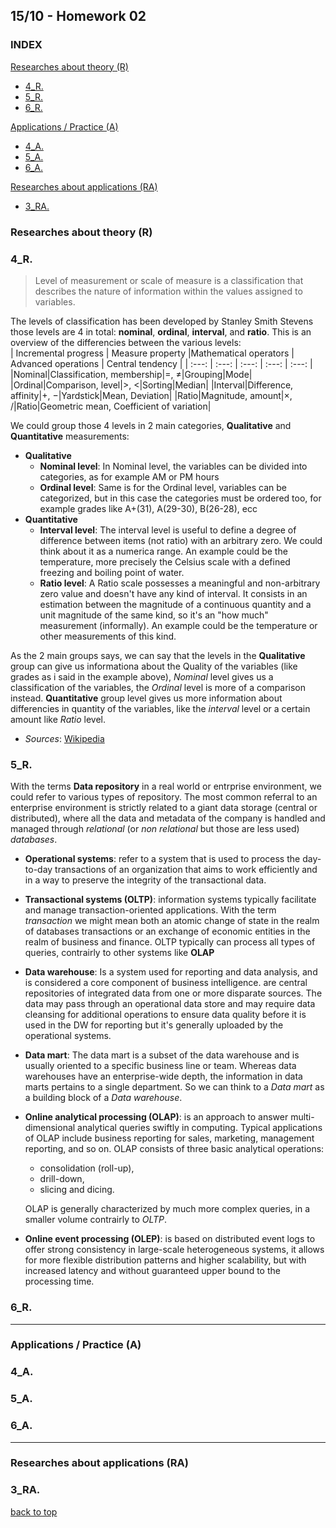 ## 15/10 - Homework 02

### INDEX
[Researches about theory (R)](#researches-about-theory-r)
 - [4_R.](#4_r)
 - [5_R.](#5_r)
 - [6_R.](#6_r)
 
[Applications / Practice (A)](#applications--practice-a)
 - [4_A.](#4_a)
 - [5_A.](#5_a)
 - [6_A.](#6_a)
 
[Researches about applications (RA)](#researches-about-applications-ra)
 - [3_RA.](#3_ra)

### Researches about theory (R)  
### 4_R.  
> Level of measurement or scale of measure is a classification that describes the nature of information within the values assigned to variables.

The levels of classification has been developed by Stanley Smith Stevens those levels are 4 in total: **nominal**, **ordinal**, **interval**, and **ratio**.
This is an overview of the differencies between the various levels:  
| Incremental progress | Measure property |Mathematical operators | Advanced operations | Central tendency | 
| :---: | :---: | :---: | :---: | :---: |
|Nominal|Classification, membership|=, ≠|Grouping|Mode|
|Ordinal|Comparison, level|>, <|Sorting|Median|
|Interval|Difference, affinity|+, −|Yardstick|Mean, Deviation|
|Ratio|Magnitude, amount|×, /|Ratio|Geometric mean, Coefficient of variation|  

We could group those 4 levels in 2 main categories, **Qualitative** and **Quantitative** measurements:
 - **Qualitative**
    - **Nominal level**:
    In Nominal level, the variables can be divided into categories, as for example AM or PM hours
    - **Ordinal level**:
    Same is for the Ordinal level, variables can be categorized, but in this case the categories must be ordered too, for example grades like A+(31), A(29-30), B(26-28), ecc
 - **Quantitative**
    - **Interval level**: 
    The interval level is useful to define a degree of difference between items (not ratio) with an arbitrary zero. We could think about it as a numerica range. An example could be the temperature, more precisely the Celsius scale with a defined freezing and boiling point of water.
    - **Ratio level**: A Ratio scale possesses a meaningful and non-arbitrary zero value and doesn't have any kind of interval. It consists in an estimation between the magnitude of a continuous quantity and a unit magnitude of the same kind, so it's an "how much" measurement (informally). An example could be the temperature or other measurements of this kind.  
    
As the 2 main groups says, we can say that the levels in the **Qualitative** group can give us informationa about the Quality of the variables (like grades as i said in the example above), *Nominal* level gives us a classification of the variables, the *Ordinal* level is more of a comparison instead. **Quantitative** group level gives us more information about differencies in quantity of the variables, like the *interval* level or a certain amount like *Ratio* level.
 - *Sources*: [Wikipedia]( https://en.wikipedia.org/wiki/Level_of_measurement)  

### 5_R.  
With the terms **Data repository** in a real world or entrprise environment, we could refer to various types of repository. The most common referral to an enterprise environment is strictly related to a giant data storage (central or distributed), where all the data and metadata of the company is handled and managed through *relational* (or *non relational* but those are less used) *databases*.

 - **Operational systems**: refer to a system that is used to process the day-to-day transactions of an organization that aims to work efficiently and in a way to preserve the integrity of the transactional data.
 - **Transactional systems (OLTP)**: information systems typically facilitate and manage transaction-oriented applications. With the term *transaction* we might mean both an atomic change of state in the realm of databases transactions or an exchange of economic entities in the realm of business and finance.
 OLTP typically can process all types of queries, contrairly to other systems like **OLAP**
 - **Data warehouse**: Is a system used for reporting and data analysis, and is considered a core component of business intelligence. are central repositories of integrated data from one or more disparate sources. The data may pass through an operational data store and may require data cleansing for additional operations to ensure data quality before it is used in the DW for reporting but it's generally uploaded by the operational systems.
 - **Data mart**: The data mart is a subset of the data warehouse and is usually oriented to a specific business line or team. Whereas data warehouses have an enterprise-wide depth, the information in data marts pertains to a single department. So we can think to a *Data mart* as a building block of a *Data warehouse*.
 - **Online analytical processing (OLAP)**: is an approach to answer multi-dimensional analytical queries swiftly in computing. Typical applications of OLAP include business reporting for sales, marketing, management reporting, and so on. OLAP consists of three basic analytical operations:  
     - consolidation (roll-up), 
     - drill-down,
     - slicing and dicing.

    OLAP is generally characterized by much more complex queries, in a smaller volume contrairly to *OLTP*.
 - **Online event processing (OLEP)**: is based on distributed event logs to offer strong consistency in large-scale heterogeneous systems, it allows for more flexible distribution patterns and higher scalability, but with increased latency and without guaranteed upper bound to the processing time.

### 6_R.  

---

### Applications / Practice (A)
### 4_A.  

### 5_A.  

### 6_A.  

---

### Researches about applications (RA)
### 3_RA.

[back to top](#1510---homework-02)
